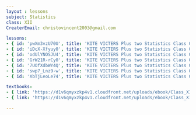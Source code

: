 ```yaml
--- 
layout : lessons 
subject: Statistics
class: XII
CreaterEmail: christovincent2003@gmail.com

lessons:
- { id: 'pwXm3vzU70U', title: 'KITE VICTERS Plus two Statistics Class 01(First Bell-ഫസ്റ്റ് ബെല്‍)' }
- { id: 'iDcX-Xfyuy0', title: 'KITE VICTERS Plus two Statistics Class 02(First Bell-ഫസ്റ്റ് ബെല്‍)' }
- { id: 'odUlYNOSJU4', title: 'KITE VICTERS Plus two Statistics Class 03(First Bell-ഫസ്റ്റ് ബെല്‍)' }
- { id: 'GrW21R-rCy0', title: 'KITE VICTERS Plus two Statistics Class 04(First Bell-ഫസ്റ്റ് ബെല്‍)' }
- { id: '7UOfXdbWY4Q', title: 'KITE VICTERS Plus two Statistics Class 05(First Bell-ഫസ്റ്റ് ബെല്‍)' }
- { id: 'swp7_Lnz9-w', title: 'KITE VICTERS Plus two Statistics Class 06(First Bell-ഫസ്റ്റ് ബെല്‍)' }
- { id: 'XbTjLeoLe74', title: 'KITE VICTERS Plus two Statistics Class 07(First Bell-ഫസ്റ്റ് ബെല്‍)' }

textbooks:
- { link: 'https://d1v6qmyxzkp4v1.cloudfront.net/uploads/ebook/Class_XII/Statistics/Statistics.pdf', title: 'Statistics' , medium: 'English' }
- { link: 'https://d1v6qmyxzkp4v1.cloudfront.net/uploads/ebook/Class_XII/MAL_MED/Statistics.pdf', title: 'Statistics' , medium: 'Malayalam' }

---
```


